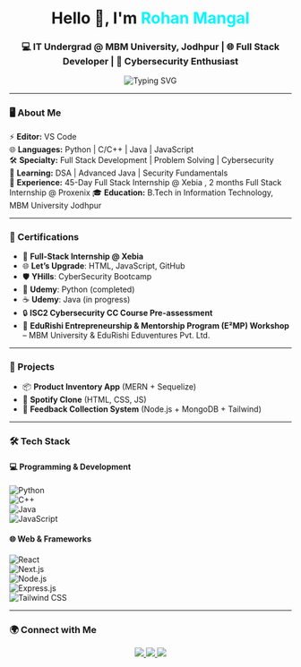 <h1 align="center">Hello 👋, I'm <span style="color:#00f7ff;">Rohan Mangal</span></h1>
<h3 align="center">💻 IT Undergrad @ MBM University, Jodhpur | 🌐 Full Stack Developer | 🔐 Cybersecurity Enthusiast</h3>

<p align="center">
  <img src="https://readme-typing-svg.herokuapp.com?font=Fira+Code&weight=500&duration=2500&pause=1000&color=00F7FF&center=true&vCenter=true&width=700&lines=Cybersecurity+Learner+%F0%9F%94%90;Full+Stack+Developer+%F0%9F%92%BB;Problem+Solver+%F0%9F%A7%A9;Software+Development+Enthusiast+🚀;Always+Learning+New+Tech+📚" alt="Typing SVG" />
</p>

---

### 🖥️ About Me  

⚡ **Editor:** VS Code  
🌐 **Languages:** Python | C/C++ | Java | JavaScript  
🛠️ **Specialty:** Full Stack Development | Problem Solving | Cybersecurity  
📖 **Learning:**  DSA | Advanced Java | Security Fundamentals  
💼 **Experience:** 45-Day Full Stack Internship @ Xebia , 2 months Full Stack Internship @ Proxenix 
🎓 **Education:** B.Tech in Information Technology, MBM University Jodhpur  

---

### 📜 Certifications  

- 💼 **Full-Stack Internship @ Xebia**  
- 🌐 **Let’s Upgrade**: HTML, JavaScript, GitHub  
- 🛡️ **YHills**: CyberSecurity Bootcamp  
- 🐍 **Udemy**: Python (completed)  
- ☕ **Udemy**: Java (in progress)  
- 🔒 **ISC2 Cybersecurity CC Course Pre-assessment**  
- 🚀 **EduRishi Entrepreneurship & Mentorship Program (E²MP) Workshop** – MBM University & EduRishi Eduventures Pvt. Ltd.  


---

### 🚀 Projects  
- 📦 **Product Inventory App** (MERN + Sequelize)  
- 🎵 **Spotify Clone** (HTML, CSS, JS)  
- 📝 **Feedback Collection System** (Node.js + MongoDB + Tailwind)  

---

### 🛠️ Tech Stack  

#### 💻 Programming & Development  
![Python](https://img.shields.io/badge/Python-3776AB?style=for-the-badge&logo=python&logoColor=white)  
![C++](https://img.shields.io/badge/C++-00599C?style=for-the-badge&logo=c%2B%2B&logoColor=white)  
![Java](https://img.shields.io/badge/Java-ED8B00?style=for-the-badge&logo=openjdk&logoColor=white)  
![JavaScript](https://img.shields.io/badge/JavaScript-F7DF1E?style=for-the-badge&logo=javascript&logoColor=black)  


#### 🌐 Web & Frameworks  
![React](https://img.shields.io/badge/React-20232A?style=for-the-badge&logo=react&logoColor=61DAFB)  
![Next.js](https://img.shields.io/badge/Next.js-000000?style=for-the-badge&logo=nextdotjs&logoColor=white)  
![Node.js](https://img.shields.io/badge/Node.js-339933?style=for-the-badge&logo=node.js&logoColor=white)  
![Express.js](https://img.shields.io/badge/Express.js-000000?style=for-the-badge&logo=express&logoColor=white)  
![Tailwind CSS](https://img.shields.io/badge/Tailwind_CSS-38B2AC?style=for-the-badge&logo=tailwind-css&logoColor=white)  

---

### 🌍 Connect with Me  
<p align="center">
  <a href="https://www.linkedin.com/in/rohanmangal" target="_blank">
    <img src="https://img.shields.io/badge/LinkedIn-%230077B5.svg?&style=for-the-badge&logo=linkedin&logoColor=white" />
  </a>
  <a href="mailto:rohanmangal1703@gmail.com">
    <img src="https://img.shields.io/badge/Email-D14836?style=for-the-badge&logo=gmail&logoColor=white" />
  </a>
  <a href="https://spotify-clone-rm.vercel.app/" target="_blank">
    <img src="https://img.shields.io/badge/Portfolio-000000?style=for-the-badge&logo=vercel&logoColor=white" />
  </a>
</p>
